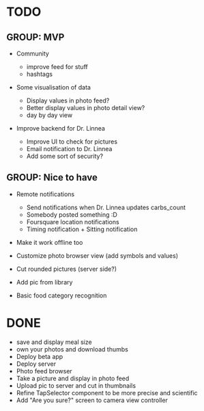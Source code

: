 # TODO

## GROUP: MVP

- Community
  - improve feed for stuff
  - hashtags

- Some visualisation of data
  - Display values in photo feed?
  - Better display values in photo detail view?
  - day by day view

- Improve backend for Dr. Linnea
  - Improve UI to check for pictures
  - Email notification to Dr. Linnea
  - Add some sort of security?




## GROUP: Nice to have

- Remote notifications
  - Send notifications when Dr. Linnea updates carbs_count
  - Somebody posted something :D
  - Foursquare location notifications
  - Timing notification + Sitting notification

- Make it work offline too
- Customize photo browser view (add symbols and values)
- Cut rounded pictures (server side?)
- Add pic from library
- Basic food category recognition


# DONE

- save and display meal size
- own your photos and download thumbs
- Deploy beta app
- Deploy server
- Photo feed browser
- Take a picture and display in photo feed
- Upload pic to server and cut in thumbnails
- Refine TapSelector component to be more precise and scientific
- Add "Are you sure?" screen to camera view controller
